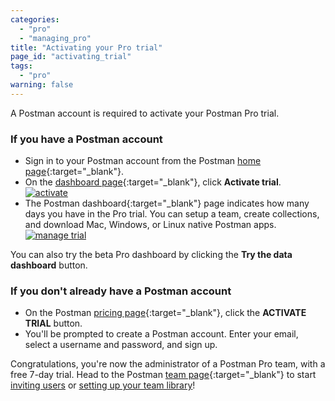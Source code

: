 ```yaml
---
categories:
  - "pro"
  - "managing_pro"
title: "Activating your Pro trial"
page_id: "activating_trial"
tags: 
  - "pro"
warning: false
---
```


A Postman account is required to activate your Postman Pro trial.

### If you have a Postman account

   *   Sign in to your Postman account from the Postman [home page](https://www.getpostman.com/){:target="_blank"}. 
   *   On the [dashboard page](https://app.getpostman.com/dashboard/team-plans){:target="_blank"}, click **Activate trial**.
        [![activate](https://s3.amazonaws.com/postman-static-getpostman-com/postman-docs/activate_trial.png)](https://s3.amazonaws.com/postman-static-getpostman-com/postman-docs/activate_trial.png)  
   *   The Postman dashboard{:target="_blank"} page indicates how many days you have in the Pro trial. You can setup a team, create collections, and download Mac, Windows, or Linux native Postman apps. 
        [![manage trial](https://s3.amazonaws.com/postman-static-getpostman-com/postman-docs/activate_option_new_dashboard.png)](https://s3.amazonaws.com/postman-static-getpostman-com/postman-docs/activate_option_new_dashboard.png)

You can also try the beta Pro dashboard by clicking the **Try the data dashboard** button.

### If you don't already have a Postman account

   *   On the Postman [pricing page](https://www.getpostman.com/pricing#cloud-free-trial-7){:target="_blank"}, click the **ACTIVATE TRIAL** button.
   *   You'll be prompted to create a Postman account. Enter your email, select a username and password, and sign up.

Congratulations, you're now the administrator of a Postman Pro team, with a free 7-day trial. Head to the Postman [team page](https://app.getpostman.com/dashboard/teams){:target="_blank"} to start [inviting users](/docs/pro/managing_pro/inviting_and_managing) or [setting up your team library](/docs/postman/team_library/setting_up_team_library)!
